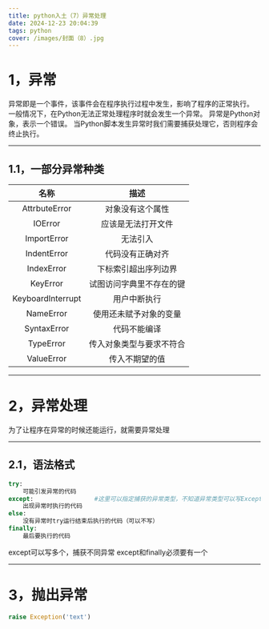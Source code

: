 ```yaml
---
title: python入土（7）异常处理
date: 2024-12-23 20:04:39
tags: python
cover: /images/封面（8）.jpg
---
```


# 1，异常

异常即是一个事件，该事件会在程序执行过程中发生，影响了程序的正常执行。
一般情况下，在Python无法正常处理程序时就会发生一个异常。
异常是Python对象，表示一个错误。
当Python脚本发生异常时我们需要捕获处理它，否则程序会终止执行。

---------------------------------------------------

## 1.1，一部分异常种类

|     **名称**      |         **描述**         |
| :---------------: | :----------------------: |
|   AttrbuteError   |     对象没有这个属性     |
|      IOError      |    应该是无法打开文件    |
|    ImportError    |         无法引入         |
|    IndentError    |     代码没有正确对齐     |
|    IndexError     |   下标索引超出序列边界   |
|     KeyError      | 试图访问字典里不存在的键 |
| KeyboardInterrupt |       用户中断执行       |
|     NameError     |  使用还未赋予对象的变量  |
|    SyntaxError    |       代码不能编译       |
|     TypeError     | 传入对象类型与要求不符合 |
|    ValueError     |      传入不期望的值      |

---------------------------------------------------------

# 2，异常处理

为了让程序在异常的时候还能运行，就需要异常处理

-----------------

## 2.1，语法格式

```python
try:
	可能引发异常的代码
except:                 #这里可以指定捕获的异常类型，不知道异常类型可以写Exception(万能异常)
	出现异常时执行的代码
else:
    没有异常时try运行结束后执行的代码（可以不写）
finally:
    最后要执行的代码              
```

except可以写多个，捕获不同异常
except和finally必须要有一个

---------------------

# 3，抛出异常

```python
raise Exception('text')
```


